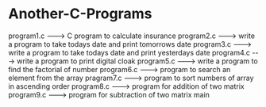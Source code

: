 # Another-C-Programs
program1.c ---> C program to calculate insurance
program2.c ---> write a program to take todays date and print tomorrows date
program3.c ---> write a program to take todays date and print yesterdays date
program4.c ---> write a program to print digital cloak
program5.c ---> write a program to find the factorial of number
program6.c ---> program to search an element from the array
pragram7.c ---> program to sort numbers of array in ascending order
program8.c ---> program for addition of two matrix
program9.c ---> program for subtraction of two matrix
 main
